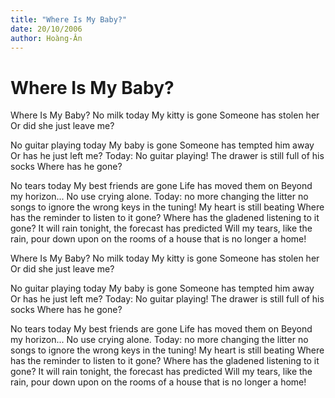 ```yaml
---
title: "Where Is My Baby?"
date: 20/10/2006
author: Hoàng-Ân
---
```


# Where Is My Baby?

Where Is My Baby?
No milk today
My kitty is gone
Someone has stolen her
Or did she just leave me?

No guitar playing today
My baby is gone
Someone has tempted him away
Or has he just left me?
Today:
No guitar playing!
The drawer is still full of his socks
Where has he gone?

No tears today
My best friends are gone
Life has moved them on
Beyond my horizon...
No use crying alone.
Today:
no more changing the litter
no songs to ignore the
wrong keys in the tuning!
My heart is still beating
Where has the reminder to listen to it gone?
Where has the gladened listening to it gone?
It will rain tonight, the forecast has predicted
Will my tears, like the rain,  pour down upon
on the rooms of a house that is no longer a home!

Where Is My Baby?
No milk today
My kitty is gone
Someone has stolen her
Or did she just leave me?

No guitar playing today
My baby is gone
Someone has tempted him away
Or has he just left me?
Today:
No guitar playing!
The drawer is still full of his socks
Where has he gone?

No tears today
My best friends are gone
Life has moved them on
Beyond my horizon...
No use crying alone.
Today:
no more changing the litter
no songs to ignore the
wrong keys in the tuning!
My heart is still beating
Where has the reminder to listen to it gone?
Where has the gladened listening to it gone?
It will rain tonight, the forecast has predicted
Will my tears, like the rain,  pour down upon
on the rooms of a house that is no longer a home!
